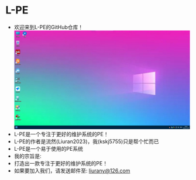 # L-PE
* 欢迎来到L-PE的GitHub仓库！
![Alt text](/pe.png?raw=true "L-PE最新快照")
* L-PE是一个专注于更好的维护系统的PE！
* L-PE的作者是流然(Liuran2023)，我(kskj5755)只是帮个忙而已
* L-PE是一个易于使用的PE系统
* 我的宗旨是:
* 打造出一款专注于更好的维护系统的PE！
* 如果要加入我们，请发送邮件至: liurany@126.com
